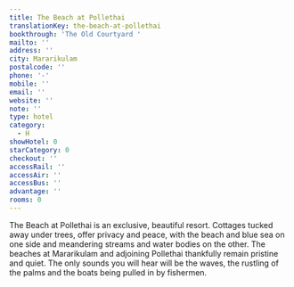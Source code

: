 ```yaml
---
title: The Beach at Pollethai
translationKey: the-beach-at-pollethai
bookthrough: 'The Old Courtyard '
mailto: ''
address: ''
city: Mararikulam
postalcode: ''
phone: '-'
mobile: ''
email: ''
website: ''
note: ''
type: hotel
category:
  - H
showHotel: 0
starCategory: 0
checkout: ''
accessRail: ''
accessAir: ''
accessBus: ''
advantage: ''
rooms: 0
---
```

The Beach at Pollethai is an exclusive, beautiful resort. Cottages tucked away under trees, offer privacy and peace, with the beach and blue sea on one side and meandering streams and water bodies on the other.    The beaches at Mararikulam and adjoining Pollethai thankfully remain pristine and quiet. The only sounds you will hear will be the waves, the rustling of the palms and the boats being pulled in by fishermen.